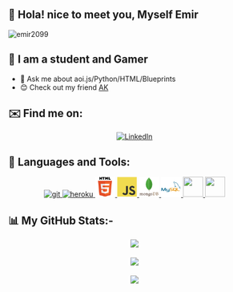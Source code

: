 ## 👋 Hola! nice to meet you, Myself Emir
<!--[](https://visitor-badge.laobi.icu/badge?page_id=emir2099.emir2099)
[![Github](https://img.shields.io/github/followers/emir2099?label=Follow&style=social)](https://github.com/emir2099) -->
<p align="left"> <img src="https://komarev.com/ghpvc/?username=emir2099&label=Profile%20views&color=1F51FF&style=flat" alt="emir2099" /> </p>

## 🧑 I am a student and Gamer
- 💬 Ask me about aoi.js/Python/HTML/Blueprints
- 😊 Check out my friend [AK](https://github.com/AkshatOP)
<!--<img src="http://ansyori28.files.wordpress.com/2012/08/spidey3_banner.jpg">-->

## ✉️ Find me on:


<p align="center">
 <a href="https://www.linkedin.com/in/emir-husain-79555624a/" target="_blank" rel="noopener noreferrer"> <img src="https://cdn-icons-png.flaticon.com/512/174/174857.png" alt="LinkedIn" height="40" style"vertical-align:top; margin:4px"> </a>
 <!--<a href="https://discord.gg/vM29v9W2kv" target="_blank" rel="noopener noreferrer"> <img src="[![image](https://user-images.githubusercontent.com/84385451/211855426-2f4bffdd-b4bb-4f38-adcd-9a7b28dc95d3.png)](https://cdn-icons-png.flaticon.com/512/2111/2111370.png)" alt="Discord" height="40" style="vertical-align:top; margin:4px"> </a> -->

<br />



## 🧰 **Languages and Tools:**

<p align="center"> <a href="https://git-scm.com/" target="_blank"> <img src="https://www.vectorlogo.zone/logos/git-scm/git-scm-icon.svg" alt="git" width="40" height="40" border-radius= 5px/> </a> <a href="https://heroku.com" target="_blank"> <img src="https://www.vectorlogo.zone/logos/heroku/heroku-icon.svg" alt="heroku" width="40" height="40"/> </a> <a href="https://www.w3.org/html/" target="_blank"> <img src="https://raw.githubusercontent.com/devicons/devicon/master/icons/html5/html5-original-wordmark.svg" alt="html5" width="40" height="40"/> </a> <a href="https://developer.mozilla.org/en-US/docs/Web/JavaScript" target="_blank"> <img src="https://raw.githubusercontent.com/devicons/devicon/master/icons/javascript/javascript-original.svg" alt="javascript" w![image](https://user-images.githubusercontent.com/84385451/133424608-079984c1-7a33-4207-b455-71a05044a7f8.png)
idth="40" height="40"/> </a> <a href="https://www.mongodb.com/" target="_blank"> <img src="https://raw.githubusercontent.com/devicons/devicon/master/icons/mongodb/mongodb-original-wordmark.svg" alt="mongodb" width="40" height="40"/> </a> <a href="https://www.mysql.com/" target="_blank"> <img src="https://raw.githubusercontent.com/devicons/devicon/master/icons/mysql/mysql-original-wordmark.svg" alt="mysql" width="40" height="40"/> </a> <a 
<p align="center"> <a href="https://aoi.js.org/index.html" target="_blank"> <img src="https://avatars.githubusercontent.com/u/83202021?s=280&v=4" width="40" height="40"/> 
</a> <a
<p align="center"> <a href="https://code.visualstudio.com/" target="_/blank"> <img src="https://miro.medium.com/max/600/1*u9Rw2zT1kQl0I0Oa-9vc_g.png" width="40" height="40"/> </a> </p>


## 📊 My GitHub Stats:-

<div align="center"><img src="https://github-readme-stats.vercel.app/api?username=Emir2099&&show_icons=true&title_color=ffd700&icon_color=bb2acf&text_color=daf7dc&bg_color=151515"></div>
<br>
<div align="center"><img src="https://github-profile-trophy.vercel.app/?username=Emir2099&theme=dracula&count_private=true"></div>
<br>
<div align="center"><img src="https://github-readme-stats.vercel.app/api/top-langs/?username=Emir2099&theme=tokyonight"></div>




